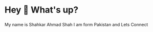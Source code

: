 <h1 align="left">Hey 👋 What's up?</h1>

###

<p align="left">My name is Shahkar Ahmad Shah I am form Pakistan and Lets Connect</p>

###

<h2 align="lef
